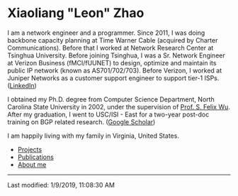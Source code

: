 # Xiaoliang "Leon" Zhao

I am a network engineer and a programmer. Since 2011, I was doing backbone capacity planning at Time Warner Cable (acquired by Charter Communications). Before that I worked at Network Research Center at Tsinghua University. Before joining Tsinghua, I was a Sr. Network Engineer at Verizon Business (fMCI/fUUNET) to design, optimize and maintain its public IP network (known as AS701/702/703). Before Verizon, I worked at Juniper Networks as a customer support engineer to support tier-1 ISPs. ([LinkedIn](https://www.linkedin.com/in/xleonzhao/))

I obtained my Ph.D. degree from Computer Science Department, North Carolina State University in 2002, under the supervision of [Prof. S. Felix Wu](http://web.cs.ucdavis.edu/~wu/). After my graduation, I went to USC/ISI - East for a two-year post-doc training on BGP related research. ([Google Scholar](https://scholar.google.com/citations?user=e1kOt7YAAAAJ&hl=en))

I am happily living with my family in Virginia, United States.

* [Projects](projects.md)
* [Publications](paper/README.md)
* [About me](about/README.md)

---
Last modified: 1/9/2019, 11:08:30 AM
